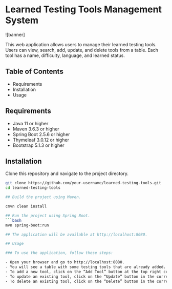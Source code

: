 # Learned Testing Tools Management System

![banner]

This web application allows users to manage their learned testing tools. Users can view, search, add, update, and delete tools from a table. Each tool has a name, difficulty, language, and learned status.

## Table of Contents

- Requirements
- Installation
- Usage

## Requirements

- Java 11 or higher
- Maven 3.6.3 or higher
- Spring Boot 2.5.6 or higher
- Thymeleaf 3.0.12 or higher
- Bootstrap 5.1.3 or higher

## Installation

Clone this repository and navigate to the project directory.

```bash
git clone https://github.com/your-username/learned-testing-tools.git
cd learned-testing-tools

## Build the project using Maven.

cmvn clean install

## Run the project using Spring Boot.
```bash
mvn spring-boot:run

## The application will be available at http://localhost:8080.

## Usage

### To use the application, follow these steps:

- Open your browser and go to http://localhost:8080.
- You will see a table with some testing tools that are already added. You can sort the table by clicking on the column headers. You can also search for a specific tool by typing in the search box.
- To add a new tool, click on the “Add Tool” button at the top right corner. A form will appear where you can enter the tool’s name, difficulty, language, and learned status. Click on the “Save” button to save the tool to the table.
- To update an existing tool, click on the “Update” button in the corresponding row. A form will appear where you can edit the tool’s information. Click on the “Save” button to save the changes to the table.
- To delete an existing tool, click on the “Delete” button in the corresponding row. A confirmation message will appear where you can click on the “Yes” button to delete the tool from the table.- 
